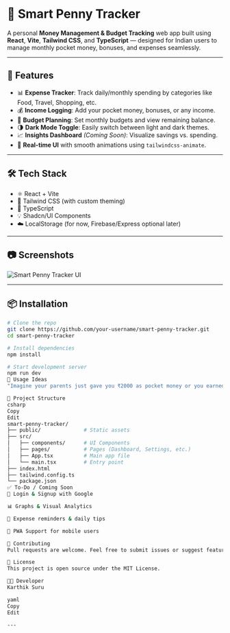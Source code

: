 # 💸 Smart Penny Tracker

A personal **Money Management & Budget Tracking** web app built using **React**, **Vite**, **Tailwind CSS**, and **TypeScript** — designed for Indian users to manage monthly pocket money, bonuses, and expenses seamlessly.

---

## 🚀 Features

- 📊 **Expense Tracker**: Track daily/monthly spending by categories like Food, Travel, Shopping, etc.
- 💰 **Income Logging**: Add your pocket money, bonuses, or any income.
- 📅 **Budget Planning**: Set monthly budgets and view remaining balance.
- 🌗 **Dark Mode Toggle**: Easily switch between light and dark themes.
- 📈 **Insights Dashboard** *(Coming Soon)*: Visualize savings vs. spending.
- 🔄 **Real-time UI** with smooth animations using `tailwindcss-animate`.

---

## 🛠 Tech Stack

- ⚛️ React + Vite
- 🎨 Tailwind CSS (with custom theming)
- 🧠 TypeScript
- 💡 Shadcn/UI Components
- ☁️ LocalStorage (for now, Firebase/Express optional later)

---

## 📷 Screenshots

![Smart Penny Tracker UI](./screenshot.png)

---

## 📦 Installation

```bash
# Clone the repo
git clone https://github.com/your-username/smart-penny-tracker.git
cd smart-penny-tracker

# Install dependencies
npm install

# Start development server
npm run dev
🧠 Usage Ideas
"Imagine your parents just gave you ₹2000 as pocket money or you earned a ₹500 bonus from a college project. Add it as income in the app and track how it flows!"

🔧 Project Structure
csharp
Copy
Edit
smart-penny-tracker/
├── public/              # Static assets
├── src/
│   ├── components/      # UI Components
│   ├── pages/           # Pages (Dashboard, Settings, etc.)
│   ├── App.tsx          # Main app file
│   └── main.tsx         # Entry point
├── index.html
├── tailwind.config.ts
└── package.json
✅ To-Do / Coming Soon
🔐 Login & Signup with Google

📊 Graphs & Visual Analytics

🔔 Expense reminders & daily tips

📱 PWA Support for mobile users

🙌 Contributing
Pull requests are welcome. Feel free to submit issues or suggest features.

📄 License
This project is open source under the MIT License.

👨‍💻 Developer
Karthik Suru

yaml
Copy
Edit

---
